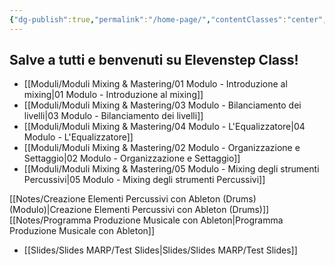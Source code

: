 ```yaml
---
{"dg-publish":true,"permalink":"/home-page/","contentClasses":"center","tags":["gardenEntry"]}
---
```



## Salve a tutti e benvenuti su Elevenstep Class!

- [[Moduli/Moduli Mixing & Mastering/01 Modulo - Introduzione al mixing\|01 Modulo - Introduzione al mixing]]
- [[Moduli/Moduli Mixing & Mastering/03 Modulo - Bilanciamento dei livelli\|03 Modulo - Bilanciamento dei livelli]]
- [[Moduli/Moduli Mixing & Mastering/04 Modulo - L'Equalizzatore\|04 Modulo - L'Equalizzatore]]
- [[Moduli/Moduli Mixing & Mastering/02 Modulo - Organizzazione e Settaggio\|02 Modulo - Organizzazione e Settaggio]]
- [[Moduli/Moduli Mixing & Mastering/05 Modulo - Mixing degli strumenti Percussivi\|05 Modulo - Mixing degli strumenti Percussivi]]


[[Notes/Creazione Elementi Percussivi con Ableton (Drums) (Modulo)\|Creazione Elementi Percussivi con Ableton (Drums)]]
[[Notes/Programma Produzione Musicale con Ableton\|Programma Produzione Musicale con Ableton]]


- [[Slides/Slides MARP/Test Slides\|Slides/Slides MARP/Test Slides]]